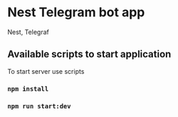 # Nest Telegram bot app 
Nest, Telegraf 

## Available scripts to start application

To start server use scripts

### `npm install`
### `npm run start:dev`


